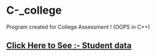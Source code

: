 # C-_college
Program created for College Assessment ! (OOPS in C++)
## <a href=https://github.com/Unknown4089863/Cpp_college/blob/main/C%2B%2B_Student_data.cpp>Click Here to See :- Student data</a>
